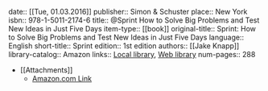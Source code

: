 date:: [[Tue, 01.03.2016]]
publisher:: Simon & Schuster
place:: New York
isbn:: 978-1-5011-2174-6
title:: @Sprint How to Solve Big Problems and Test New Ideas in Just Five Days
item-type:: [[book]]
original-title:: Sprint: How to Solve Big Problems and Test New Ideas in Just Five Days
language:: English
short-title:: Sprint
edition:: 1st edition
authors:: [[Jake Knapp]]
library-catalog:: Amazon
links:: [Local library](zotero://select/library/items/EB434S2M), [Web library](https://www.zotero.org/users/6520516/items/EB434S2M)
num-pages:: 288

- [[Attachments]]
	- [Amazon.com Link](https://www.amazon.com/Sprint-Solve-Problems-Test-Ideas/dp/150112174X/ref=sr_1_1?qid=1550802301&s=gateway&sr=8-1)